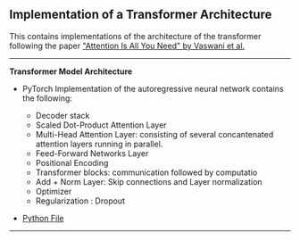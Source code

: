 ## Implementation of a Transformer Architecture

This contains implementations of the architecture of the transformer following the paper ["Attention Is All You Need" by Vaswani et al.](https://arxiv.org/abs/1706.03762)

---

**Transformer Model Architecture**

- PyTorch Implementation of the autoregressive neural network contains the following:

  - Decoder stack
  - Scaled Dot-Product Attention Layer
  - Multi-Head Attention Layer: consisting of several concantenated attention layers running in parallel.
  - Feed-Forward Networks Layer
  - Positional Encoding
  - Transformer blocks: communication followed by computatio
  - Add + Norm Layer: Skip connections and Layer normalization
  - Optimizer
  - Regularization : Dropout

- [Python File](transformers/transformer.py)

---
